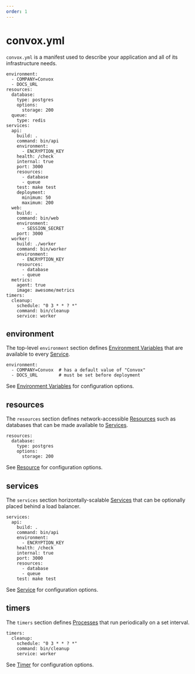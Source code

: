 ```yaml
---
order: 1
---
```


# convox.yml

`convox.yml` is a manifest used to describe your application and all of its infrastructure needs.

    environment:
      - COMPANY=Convox
      - DOCS_URL
    resources:
      database:
        type: postgres
        options:
          storage: 200
      queue:
        type: redis
    services:
      api:
        build: .
        command: bin/api
        environment:
          - ENCRYPTION_KEY
        health: /check
        internal: true
        port: 3000
        resources:
          - database
          - queue
        test: make test
        deployment:
          minimum: 50
          maximum: 200
      web:
        build: .
        command: bin/web
        environment:
          - SESSION_SECRET
        port: 3000
      worker:
        build: ./worker
        command: bin/worker
        environment:
          - ENCRYPTION_KEY
        resources:
          - database
          - queue
      metrics:
        agent: true
        image: awesome/metrics
    timers:
      cleanup:
        schedule: "0 3 * * ? *"
        command: bin/cleanup
        service: worker

## environment

The top-level `environment` section defines [Environment Variables](environment.md) that are available to every
[Service](../reference/primitives/app/service.md).

    environment:
      - COMPANY=Convox  # has a default value of "Convox"
      - DOCS_URL        # must be set before deployment
  
See [Environment Variables](environment.md) for configuration options.

## resources

The `resources` section defines network-accessible [Resources](../reference/primitives/app/resource.md)
such as databases that can be made available to [Services](../reference/primitives/app/service.md).

    resources:
      database:
        type: postgres
        options:
          storage: 200

See [Resource](../reference/primitives/app/resource.md) for configuration options.

## services

The `services` section horizontally-scalable [Services](../reference/primitives/app/service.md)
that can be optionally placed behind a load balancer.

    services:
      api:
        build: .
        command: bin/api
        environment:
          - ENCRYPTION_KEY
        health: /check
        internal: true
        port: 3000
        resources:
          - database
          - queue
        test: make test

See [Service](../reference/primitives/app/service.md) for configuration options.

## timers

The `timers` section defines [Processes](../reference/primitives/app/process.md)
that run periodically on a set interval.

    timers:
      cleanup:
        schedule: "0 3 * * ? *"
        command: bin/cleanup
        service: worker

See [Timer](../reference/primitives/app/timer.md) for configuration options.
